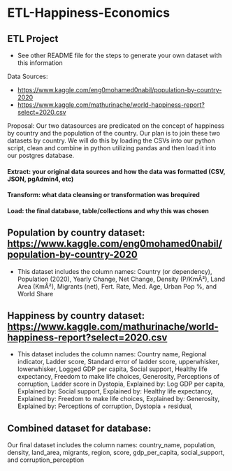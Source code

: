 # ETL-Happiness-Economics
## ETL Project
* See other README file for the steps to generate your own dataset with this information

Data Sources: 
* https://www.kaggle.com/eng0mohamed0nabil/population-by-country-2020
* https://www.kaggle.com/mathurinache/world-happiness-report?select=2020.csv

Proposal:
Our two datasources are predicated on the concept of happiness by country and the population of the country. Our plan is to join these two datasets by country. We will do this by loading the CSVs into our python script, clean and combine in python utilizing pandas and then load it into our postgres database.

#### Extract: your original data sources and how the data was formatted (CSV, JSON, pgAdmin4, etc)
#### Transform: what data cleansing or transformation was brequired
#### Load: the final database, table/collections and why this was chosen

## Population by country dataset: https://www.kaggle.com/eng0mohamed0nabil/population-by-country-2020
* This dataset includes the column names: Country (or dependency), Population (2020),	Yearly Change,	Net Change,	Density (P/KmÂ²),	Land Area (KmÂ²),	Migrants (net),	Fert. Rate,	Med. Age,	Urban Pop %, and World Share
## Happiness by country dataset: https://www.kaggle.com/mathurinache/world-happiness-report?select=2020.csv
* This dataset includes the column names: Country name,	Regional indicator,	Ladder score,	Standard error of ladder score,	upperwhisker,	lowerwhisker,	Logged GDP per capita,	Social support,	Healthy life expectancy,	Freedom to make life choices,	Generosity,	Perceptions of corruption,	Ladder score in Dystopia,	Explained by: Log GDP per capita,	Explained by: Social support,	Explained by: Healthy life expectancy,	Explained by: Freedom to make life choices,	Explained by: Generosity,	Explained by: Perceptions of corruption,	Dystopia + residual,

## Combined dataset for database:
Our final dataset includes the column names: country_name,	population,	density,	land_area,	migrants, region,	score,	gdp_per_capita,	social_support, and	corruption_perception
